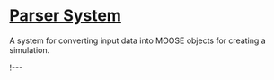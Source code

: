 # [Parser System](source/parser/Parser.md)

A system for converting input data into MOOSE objects for creating a simulation.

!---
